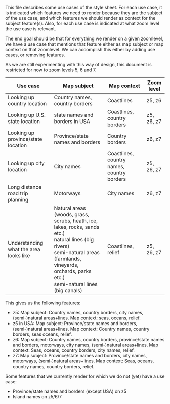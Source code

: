 This file describes some use cases of the style sheet. For each use case, it is indicated which features we need to render because they are the subject of the use case, and which features we should render as context for the subject feature(s). Also, for each use case is indicated at what zoom level the use case is relevant.

The end goal should be that for everything we render on a given zoomlevel, we have a use case that mentions that feature either as map subject or map context on that zoomlevel. We can accomplish this either by adding use cases, or removing features.

As we are still experimenting with this way of design, this document is restricted for now to zoom levels 5, 6 and 7.

| Use case | Map subject | Map context | Zoom level |
| --- | --- | --- | --- |
| Looking up country location | Country names, country borders | Coastlines | z5, z6 |
| Looking up U.S. state location | state names and borders in USA  | Coastlines, country borders | z5, z6, z7 |
| Looking up province/state location|Province/state names and borders|Country borders | z6, z7 |
| Looking up city location | City names | Coastlines, country names, country borders | z5, z6, z7 |
| Long distance road trip planning | Motorways | City names | z6, z7 |
| Understanding what the area looks like | Natural areas (woods, grass, scrubs, heath, ice, lakes, rocks, sands etc.) <br/> natural lines (big rivers) <br/> semi-natural areas (farmlands, vineyards, orchards, parks etc.) <br/> semi-natural lines (big canals) | Coastlines, relief | z5, z6, z7 |

This gives us the following features:

* z5: Map subject: Country names, country borders, city names, (semi-)natural areas+lines. Map context: seas, oceans, relief.
* z5 in USA: Map subject: Province/state names and borders, (semi-)natural areas+lines. Map context: Country names, country borders, seas oceans, relief.
* z6: Map subject: Country names, country borders, province/state names and borders, motorways, city names, (semi-)natural areas+lines. Map context: Seas, oceans, country borders, city names, relief.
* z7: Map subject: Province/state names and borders, city names, motorways, (semi-)natural areas+lines. Map context: Seas, oceans, country names, country borders, relief.

Some features that we currently render for which we do not (yet) have a use case:

* Province/state names and borders (except USA) on z5
* Island names on z5/6/7
